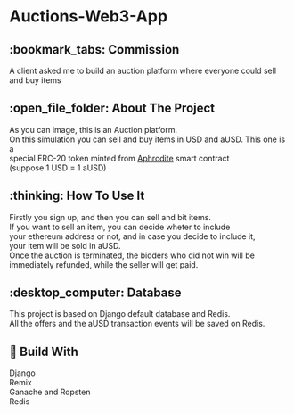 # Auctions-Web3-App

<h2>:bookmark_tabs:	Commission </h2>

A client asked me to build an auction platform where everyone could sell and buy items<br>  

<h2>:open_file_folder: About The Project</h2>

As you can image, this is an Auction platform.<br>
On this simulation you can sell and buy items in USD and aUSD. This one is a<br>
special ERC-20 token minted from [Aphrodite](https://github.com/MikeMoresi/Auctions-App/blob/main/App/Aphrodite.sol) smart contract<br>
(suppose 1 USD = 1 aUSD)

<h2>:thinking: How To Use It</h2>
Firstly you sign up, and then you can sell and bit items. <br>
If you want to sell an item, you can decide wheter to include<br>
your ethereum address or not, and in case you decide to include it,<br>
your item will be sold in aUSD.<br>
Once the auction is terminated, the bidders who did not win will be <br>
immediately refunded, while the seller will get paid.

<h2>:desktop_computer:	Database </h2>
This project is based on Django default database and Redis. <br>
All the offers and the aUSD transaction events will be saved on Redis. <br>

<h2>🔧 Build With</h2>
 Django <br>
 Remix <br>
 Ganache and Ropsten <br>
 Redis <br>

